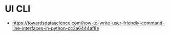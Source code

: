 # UI CLI
* https://towardsdatascience.com/how-to-write-user-friendly-command-line-interfaces-in-python-cc3a6444af8e
